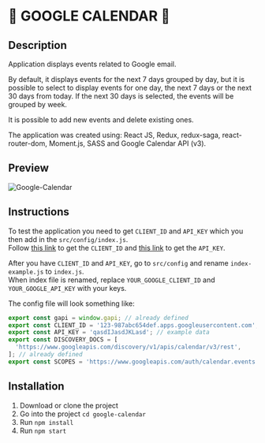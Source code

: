 # :calendar: GOOGLE CALENDAR :calendar:

## Description

Application displays events related to Google email.

By default, it displays events for the next 7 days grouped by day, but it is possible to select to display events for one day, the next 7 days or the next 30 days from today. If the next 30 days is selected, the events will be grouped by week.

It is possible to add new events and delete existing ones.

The application was created using: React JS, Redux, redux-saga, react-router-dom, Moment.js, SASS and Google Calendar API (v3).

## Preview

![Google-Calendar](https://user-images.githubusercontent.com/22341530/82998585-36ee7080-a008-11ea-90cf-8bfb41688cd5.gif)

## Instructions

To test the application you need to get `CLIENT_ID` and `API_KEY` which you then add in the `src/config/index.js`.  
Follow [this link](https://developers.google.com/identity/sign-in/web/sign-in) to get the `CLIENT_ID` and [this link](https://docs.simplecalendar.io/google-api-key/) to get the `API_KEY`.

After you have `CLIENT_ID` and `API_KEY`, go to `src/config` and rename `index-example.js` to `index.js`.  
When index file is renamed, replace `YOUR_GOOGLE_CLIENT_ID` and `YOUR_GOOGLE_API_KEY` with your keys.

The config file will look something like:

```javascript
export const gapi = window.gapi; // already defined
export const CLIENT_ID = '123-987abc654def.apps.googleusercontent.com'; // example data
export const API_KEY = 'qasdIJasdJKLasd'; // example data
export const DISCOVERY_DOCS = [
  'https://www.googleapis.com/discovery/v1/apis/calendar/v3/rest',
]; // already defined
export const SCOPES = 'https://www.googleapis.com/auth/calendar.events'; // already defined
```

## Installation

1. Download or clone the project
2. Go into the project `cd google-calendar`
3. Run `npm install`
4. Run `npm start`
